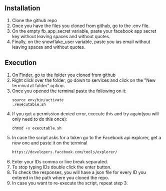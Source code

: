 ## Installation
1. Clone the github repo
2. Once you have the files you cloned from github, go to the .env file.
3. On the empty fb_app_secret variable, paste your facebook app secret key without leaving spaces and without quotes.
4. Finally, on the snowflake_user variable, paste you ias email without leaving spaces and without quotes.

## Execution
1. On Finder, go to the folder you cloned from github
2. Right click over the folder, go down to services and click on the "New terminal at folder" option.
3. Once you opened the terminal paste the following on it:
    ```
    source env/bin/activate
    ./executable.sh
    ```
4. If you get a permission denied error, execute this and try again(you will only need to do this once):
    ```
    chmod +x executable.sh
    ```
5. In case the script asks for a token go to the Facebook api explorer, get a new one and paste it on the terminal
    ```sh
    https://developers.facebook.com/tools/explorer/
    ```
6. Enter your IDs comma or line break separated.
7. To stop typing IDs double click the enter button.
8. To check the responses, you will have a json file for every ID you entered in the path where you cloned the repo.
9. In case you want to re-execute the script, repeat step 3.

